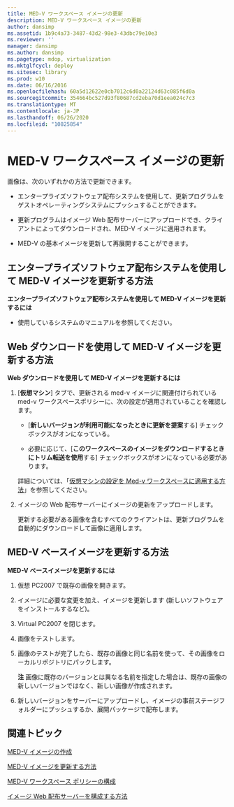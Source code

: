 ```yaml
---
title: MED-V ワークスペース イメージの更新
description: MED-V ワークスペース イメージの更新
author: dansimp
ms.assetid: 1b9c4a73-3487-43d2-98e3-43dbc79e10e3
ms.reviewer: ''
manager: dansimp
ms.author: dansimp
ms.pagetype: mdop, virtualization
ms.mktglfcycl: deploy
ms.sitesec: library
ms.prod: w10
ms.date: 06/16/2016
ms.openlocfilehash: 60a5d12622e0cb7012c6d0a22124d63c085f6d0a
ms.sourcegitcommit: 354664bc527d93f80687cd2eba70d1eea024c7c3
ms.translationtype: MT
ms.contentlocale: ja-JP
ms.lasthandoff: 06/26/2020
ms.locfileid: "10825854"
---
```

# MED-V ワークスペース イメージの更新


画像は、次のいずれかの方法で更新できます。

-   エンタープライズソフトウェア配布システムを使用して、更新プログラムをゲストオペレーティングシステムにプッシュすることができます。

-   更新プログラムはイメージ Web 配布サーバーにアップロードでき、クライアントによってダウンロードされ、MED-V イメージに適用されます。

-   MED-V の基本イメージを更新して再展開することができます。

## <a href="" id="bkmk-howtoupdateamedvimageusinganesd"></a>エンタープライズソフトウェア配布システムを使用して MED-V イメージを更新する方法


**エンタープライズソフトウェア配布システムを使用して MED-V イメージを更新するには**

-   使用しているシステムのマニュアルを参照してください。

## <a href="" id="bkmk-howtoupdateamedvimageusingwebdownload"></a>Web ダウンロードを使用して MED-V イメージを更新する方法


**Web ダウンロードを使用して MED-V イメージを更新するには**

1.  [**仮想マシン**] タブで、更新される med-v イメージに関連付けられている med-v ワークスペースポリシーに、次の設定が適用されていることを確認します。

    -   [**新しいバージョンが利用可能になったときに更新を提案**する] チェックボックスがオンになっている。

    -   必要に応じて、[**このワークスペースのイメージをダウンロードするときにトリム転送を使用**する] チェックボックスがオンになっている必要があります。

    詳細については、「[仮想マシンの設定を Med-v ワークスペースに適用する方法](how-to-apply-virtual-machine-settings-to-a-med-v-workspace.md)」を参照してください。

2.  イメージの Web 配布サーバーにイメージの更新をアップロードします。

    更新する必要がある画像を含むすべてのクライアントは、更新プログラムを自動的にダウンロードして画像に適用します。

## <a href="" id="bkmk-howtoupdateamedvbaseimage"></a>MED-V ベースイメージを更新する方法


**MED-V ベースイメージを更新するには**

1.  仮想 PC2007 で既存の画像を開きます。

2.  イメージに必要な変更を加え、イメージを更新します (新しいソフトウェアをインストールするなど)。

3.  Virtual PC2007 を閉じます。

4.  画像をテストします。

5.  画像のテストが完了したら、既存の画像と同じ名前を使って、その画像をローカルリポジトリにパックします。

    **注** 画像に既存のバージョンとは異なる名前を指定した場合は、既存の画像の新しいバージョンではなく、新しい画像が作成されます。

     

6.  新しいバージョンをサーバーにアップロードし、イメージの事前ステージフォルダーにプッシュするか、展開パッケージで配布します。

## 関連トピック


[MED-V イメージの作成](creating-a-med-v-image.md)

[MED-V イメージを更新する方法](how-to-update-a-med-v-image.md)

[MED-V ワークスペース ポリシーの構成](configuring-med-v-workspace-policies.md)

[イメージ Web 配布サーバーを構成する方法](how-to-configure-the-image-web-distribution-server.md)

 

 





